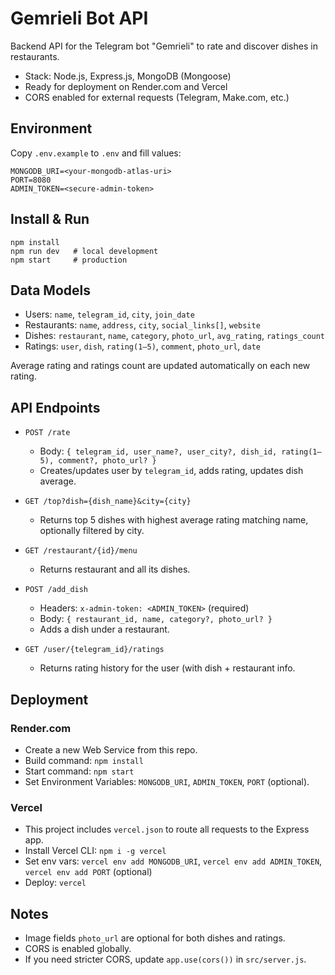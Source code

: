 # Gemrieli Bot API

Backend API for the Telegram bot "Gemrieli" to rate and discover dishes in restaurants.

- Stack: Node.js, Express.js, MongoDB (Mongoose)
- Ready for deployment on Render.com and Vercel
- CORS enabled for external requests (Telegram, Make.com, etc.)

## Environment

Copy `.env.example` to `.env` and fill values:

```
MONGODB_URI=<your-mongodb-atlas-uri>
PORT=8080
ADMIN_TOKEN=<secure-admin-token>
```

## Install & Run

```
npm install
npm run dev   # local development
npm start     # production
```

## Data Models

- Users: `name`, `telegram_id`, `city`, `join_date`
- Restaurants: `name`, `address`, `city`, `social_links[]`, `website`
- Dishes: `restaurant`, `name`, `category`, `photo_url`, `avg_rating`, `ratings_count`
- Ratings: `user`, `dish`, `rating(1–5)`, `comment`, `photo_url`, `date`

Average rating and ratings count are updated automatically on each new rating.

## API Endpoints

- `POST /rate`
  - Body: `{ telegram_id, user_name?, user_city?, dish_id, rating(1–5), comment?, photo_url? }`
  - Creates/updates user by `telegram_id`, adds rating, updates dish average.

- `GET /top?dish={dish_name}&city={city}`
  - Returns top 5 dishes with highest average rating matching name, optionally filtered by city.

- `GET /restaurant/{id}/menu`
  - Returns restaurant and all its dishes.

- `POST /add_dish`
  - Headers: `x-admin-token: <ADMIN_TOKEN>` (required)
  - Body: `{ restaurant_id, name, category?, photo_url? }`
  - Adds a dish under a restaurant.

- `GET /user/{telegram_id}/ratings`
  - Returns rating history for the user (with dish + restaurant info.

## Deployment

### Render.com
- Create a new Web Service from this repo.
- Build command: `npm install`
- Start command: `npm start`
- Set Environment Variables: `MONGODB_URI`, `ADMIN_TOKEN`, `PORT` (optional).

### Vercel
- This project includes `vercel.json` to route all requests to the Express app.
- Install Vercel CLI: `npm i -g vercel`
- Set env vars: `vercel env add MONGODB_URI`, `vercel env add ADMIN_TOKEN`, `vercel env add PORT` (optional)
- Deploy: `vercel`

## Notes
- Image fields `photo_url` are optional for both dishes and ratings.
- CORS is enabled globally.
- If you need stricter CORS, update `app.use(cors())` in `src/server.js`.